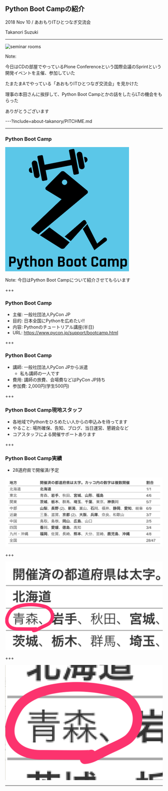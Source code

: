 ## Python Boot Campの紹介

2018 Nov 10 / あおもりITひとつなぎ交流会

Takanori Suzuki

---

![seminar rooms](20181110aoit/images/seminar-rooms.png)

Note:

今日はCDの部屋でやっているPlone Conferenceという国際会議のSprintという開発イベントを主催、参加していた

たまたまAでやっている「あおもりITひとつなぎ交流会」を見かけた

理事の本田さんに挨拶して、Python Boot Campとかの話をしたらLTの機会をもらった

ありがとうございます

---?include=about-takanory/PITCHME.md

---

### Python Boot Camp

![Python Boot Campロゴ](assets/images/python-boot-camp-logo.png)

Note:
今日はPython Boot Campについて紹介させてもらいます

+++

### Python Boot Camp

* 主催: 一般社団法人PyCon JP
* 目的: 日本全国にPythonを広めたい!!
* 内容: Pythonのチュートリアル講座(半日)
* URL: https://www.pycon.jp/support/bootcamp.html

+++

### Python Boot Camp

* 講師: 一般社団法人PyCon JPから派遣
  * 私も講師の一人です
* 費用: 講師の旅費、会場費などはPyCon JP持ち
* 参加費: 2,000円(学生500円)

+++

### Python Boot Camp現地スタッフ

* 各地域でPythonをひろめたい人からの申込みを待ってます
* やること: 場所確保、告知、ブログ、当日運営、懇親会など
* コアスタッフによる開催サポートあります

+++

### Python Boot Camp実績

* 28道府県で開催済/予定

![Pycamp開催済](20181110aoit/images/pycamp-venues.png)

+++

![青森](20181110aoit/images/aomori.png)

+++

![青森](20181110aoit/images/aomori2.png)

---